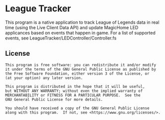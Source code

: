 # League Tracker

This program is a native application to track League of Legends data in real time (using the Live Client Data API) and update MagicHome LED applicances based on events that happen in game. For a list of supported events, see LeagueTracker/LEDController/Controller.fs

## License
    This program is free software: you can redistribute it and/or modify
    it under the terms of the GNU General Public License as published by
    the Free Software Foundation, either version 3 of the License, or
    (at your option) any later version.

    This program is distributed in the hope that it will be useful,
    but WITHOUT ANY WARRANTY; without even the implied warranty of
    MERCHANTABILITY or FITNESS FOR A PARTICULAR PURPOSE.  See the
    GNU General Public License for more details.

    You should have received a copy of the GNU General Public License
    along with this program.  If not, see <https://www.gnu.org/licenses/>.